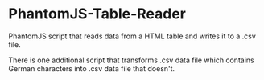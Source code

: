 # PhantomJS-Table-Reader
PhantomJS script that reads data from a HTML table and writes it to a .csv file.

There is one additional script that transforms .csv data file which contains German characters into .csv data file that doesn't.
